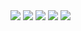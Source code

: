 <img src="http://media.tumblr.com/YwRfajlzJhc8lrhpvIV2vc7To1_500.jpg"/>
<img src="http://ca.c.yimg.jp/gameinfo/1175538112/img.gameinfo.yahoo.co.jp/img/game/6517_l.jpg">
<img src="http://media.tumblr.com/KpyAGjxPZh7it612Z5XKEizoo1_250.jpg"/>
<img src="http://media.tumblr.com/KpyAGjxPZh7it40mk167OXq5o1_250.jpg"/>
<img src="http://media.tumblr.com/KpyAGjxPZh7it3n5NgbKwLTso1_250.jpg"/>

